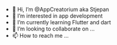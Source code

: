 - 👋 Hi, I’m @AppCreatorium aka Stjepan
- 👀 I’m interested in app development
- 🌱 I’m currently learning Flutter and dart
- 💞️ I’m looking to collaborate on ...
- 📫 How to reach me ...

<!---
AppCreatorium/AppCreatorium is a ✨ special ✨ repository because its `README.md` (this file) appears on your GitHub profile.
You can click the Preview link to take a look at your changes.
--->
